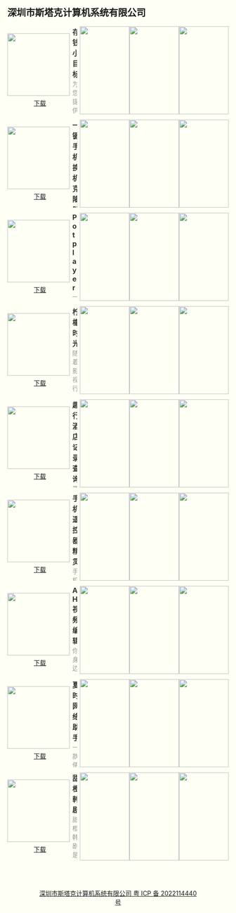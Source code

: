 ## 深圳市斯塔克计算机系统有限公司

<style>html {background: #fefff5;} #content h2 {height: 0; display: none;} body .page-header {background-color: #fefff5; background-image: none; border-bottom: 1px dashed; color: #333; padding: 1rem;} body .project-tagline {margin: 0;} .site-footer {display: none;}</style>
<section style="display: flex; justify-content: space-between; align-items: center; margin-bottom: 12px;">
	<div style="display: flex; flex-direction: column;">
		<img style="width: 142px; height: 142px; min-width: 142px; margin-right: 6px;" src="https://swsdl.vivo.com.cn/appstore/developer/icon/20220921/202209210953161y288.png"/>
		<a style="margin: 6px auto 0;" href="https://swsdl.vivo.com.cn/appstore/developer/icon/20220921/202209210953161y288.png">下载</a>
	</div>
	<div style="max-height: 200px; overflow: hidden;">
		<b style="font-size: 16px;color: #333;">存钱小目标</b>
		<p style="margin: 0; font-size: 14px;color: #999;">为您提供了一种极简的存钱记账方式，了解自己的每一笔收支，助您养成合理消费的好习惯
记账有规划，收支更有度
点滴积累，不负时光
养成好习惯，就从此刻开始</p>
	</div>
	<div style="display: flex; margin-left: 6px;">
		<img style="width: 113px; height: 200px; min-width: 113px"
src="https://swsdl.vivo.com.cn/appstore/developer/screenshot/20220921/202209211016218fv7x.png"/>
		<img style="width: 113px; height: 200px; min-width: 113px" src="https://swsdl.vivo.com.cn/appstore/developer/screenshot/20220921/202209211016277plzh.png"/>
		<img style="width: 113px; height: 200px; min-width: 113px" src="https://swsdl.vivo.com.cn/appstore/developer/screenshot/20220921/202209211016352jxb5.png"/>
	</div>
</section>

<section style="display: flex; justify-content: space-between; align-items: center; margin-bottom: 12px;">
	<div style="display: flex; flex-direction: column;">
		<img style="width: 142px; height: 142px; min-width: 142px; margin-right: 6px;" src="https://swsdl.vivo.com.cn/appstore/developer/icon/20210925/2021092516232204yg7.png"/>
		<a style="margin: 6px auto 0;" href="https://swsdl.vivo.com.cn/appstore/developer/icon/20210925/2021092516232204yg7.png">下载</a>
	</div>
	<div style="max-height: 200px; overflow: hidden;">
		<b style="font-size: 16px;color: #333;">一键手机换机克隆助手</b>
		<p style="margin: 0; font-size: 14px;color: #999;">一键解决你搬家克隆换机的问题！换机搬家不再愁！
无需数据线，不需要电脑, 让你轻松克隆换机成功！
【给您安全、快速、简单、便捷的搬家克隆体验】
具备以下特色：
1.手机克隆搬家
无论是通讯录个人信息，还是照片、视频等重要数据，都可以从旧手机数据一键迁移到新手机，换机更轻松更方便。
2.不限机型
新旧手机上直接安装即可使用，不受品牌及系统版本影响，解决数据搬家难题。
3.操作简单
不用连接电脑、摆脱数据线、一键搞定数据迁移。</p>
	</div>
	<div style="display: flex; margin-left: 6px;">
		<img style="width: 113px; height: 200px; min-width: 113px"
src="https://swsdl.vivo.com.cn/appstore/developer/screenshot/20210925/202109251625500lsh9.png"/>
		<img style="width: 113px; height: 200px; min-width: 113px" src="https://swsdl.vivo.com.cn/appstore/developer/screenshot/20210925/202109251625554ysoy.png"/>
		<img style="width: 113px; height: 200px; min-width: 113px" src="https://swsdl.vivo.com.cn/appstore/developer/screenshot/20210925/202109251626007na1g.png"/>
	</div>
</section>


<section style="display: flex; justify-content: space-between; align-items: center; margin-bottom: 12px;">
	<div style="display: flex; flex-direction: column;">
		<img style="width: 142px; height: 142px; min-width: 142px; margin-right: 6px;" src="https://swsdl.vivo.com.cn/appstore/developer/icon/20210607/202106072204447pjvt.png"/>
		<a style="margin: 6px auto 0;" href="https://swsdl.vivo.com.cn/appstore/developer/icon/20210607/202106072204447pjvt.png">下载</a>
	</div>
	<div style="max-height: 200px; overflow: hidden;">
		<b style="font-size: 16px;color: #333;">Potplayer</b>
		<p style="margin: 0; font-size: 14px;color: #999;">一款简单而实用的本地视频播放器；
自动识别手机中的所有视频，支持快速导入，拥有强大的视频解码能力，支持常用格式的视频播放；
内置简单便捷的视频编辑功能，如果碰到心动的视频片段，还能在这里裁剪下来保存哦；
精选高清主题壁纸，满足您各种类型的壁纸喜好。</p>
	</div>
	<div style="display: flex; margin-left: 6px;">
		<img style="width: 113px; height: 200px; min-width: 113px"
src="https://swsdl.vivo.com.cn/appstore/developer/screenshot/20220705/2022070517280865v9e.png"/>
		<img style="width: 113px; height: 200px; min-width: 113px" src="https://swsdl.vivo.com.cn/appstore/developer/screenshot/20220705/202207051728137iq9s.png"/>
		<img style="width: 113px; height: 200px; min-width: 113px" src="https://swsdl.vivo.com.cn/appstore/developer/screenshot/20220705/2022070517281837txj.png"/>
	</div>
</section>

<section style="display: flex; justify-content: space-between; align-items: center; margin-bottom: 12px;">
	<div style="display: flex; flex-direction: column;">
		<img style="width: 142px; height: 142px; min-width: 142px; margin-right: 6px;" src="https://swsdl.vivo.com.cn/appstore/developer/icon/20210902/2021090214532609tfz.png"/>
		<a style="margin: 6px auto 0;" href="https://swsdl.vivo.com.cn/appstore/developer/icon/20210902/2021090214532609tfz.png">下载</a>
	</div>
	<div style="max-height: 200px; overflow: hidden;">
		<b style="font-size: 16px;color: #333;">柠檬时光</b>
		<p style="margin: 0; font-size: 14px;color: #999;">随着影视行业的不断发展，越来越多影视资源开始出现在大众的视野之下，柠檬时光不仅能够让所有的小伙伴轻松的了解到自己喜欢的影视资源,还提供精彩专业的影剧讲评，给小伙伴提供一个全新的观影方式。让用户的休闲时间更加丰富多彩，更好地享受影视带来的生活娱乐。如果你也喜欢看影视的话就赶紧点击下载下来吧！</p>
	</div>
	<div style="display: flex; margin-left: 6px;">
		<img style="width: 113px; height: 200px; min-width: 113px"
src="https://swsdl.vivo.com.cn/appstore/developer/screenshot/20210902/202109021456564llcv.png"/>
		<img style="width: 113px; height: 200px; min-width: 113px" src="https://swsdl.vivo.com.cn/appstore/developer/screenshot/20210902/202109021457094grrq.png"/>
		<img style="width: 113px; height: 200px; min-width: 113px" src="https://swsdl.vivo.com.cn/appstore/developer/screenshot/20210902/202109021457094grrq.png"/>
	</div>
</section>

<section style="display: flex; justify-content: space-between; align-items: center; margin-bottom: 12px;">
	<div style="display: flex; flex-direction: column;">
		<img style="width: 142px; height: 142px; min-width: 142px; margin-right: 6px;" src="https://swsdl.vivo.com.cn/appstore/developer/icon/20211129/202111291505394mavj.png"/>
		<a style="margin: 6px auto 0;" href="https://swsdl.vivo.com.cn/appstore/developer/icon/20211129/202111291505394mavj.png">下载</a>
	</div>
	<div style="max-height: 200px; overflow: hidden;">
		<b style="font-size: 16px;color: #333;">趣行酒店记录查询</b>
		<p style="margin: 0; font-size: 14px;color: #999;">趣行酒店记录查询-这是一款记录与查询出行的软件，用户可以查看管理酒店、飞机、火车等行程，商务旅行和差旅的软件。 
您可以查询和记录自己入住酒店记录，飞机，火车，汽车出行记录。
你可以随时查看和管理自己的出行以及酒店开房记录。
还可以进行酒店查找定位功能！
是一款很不错的生活小助手！</p>
	</div>
	<div style="display: flex; margin-left: 6px;">
		<img style="width: 113px; height: 200px; min-width: 113px"
src="https://swsdl.vivo.com.cn/appstore/developer/screenshot/20211129/202111291509334il7j.png"/>
		<img style="width: 113px; height: 200px; min-width: 113px" src="https://swsdl.vivo.com.cn/appstore/developer/screenshot/20211129/202111291509391629q.png"/>
		<img style="width: 113px; height: 200px; min-width: 113px" src="https://swsdl.vivo.com.cn/appstore/developer/screenshot/20211129/202111291509443vhlm.png"/>
	</div>
</section>

<section style="display: flex; justify-content: space-between; align-items: center; margin-bottom: 12px;">
	<div style="display: flex; flex-direction: column;">
		<img style="width: 142px; height: 142px; min-width: 142px; margin-right: 6px;" src="https://swsdl.vivo.com.cn/appstore/developer/icon/20220927/202209272304111fhc2.png"/>
		<a style="margin: 6px auto 0;" href="https://static.starkos.cn/resource/pic/WKP1VbjnrbNp7pZNVpYE.apk">下载</a>
	</div>
	<div style="max-height: 200px; overflow: hidden;">
		<b style="font-size: 16px;color: #333;">手机遥控器精灵</b>
		<p style="margin: 0; font-size: 14px;color: #999;">手机遥控器精灵让你的手机轻松化身全能遥控器，便捷日常生活。
支持空调，电视，机顶盒、风扇等多种电器，再也不用到处找遥控器了；
支持手机智能连接打印机、投影仪、电脑等，随时随地便捷生活；

掌上的智能小管家
方便携带 － 想用就用，随时随地遥控
简单易懂 － 简约的界面设计一看就懂，简单遥控
智能控制 － 遥控空调\遥控电视都可随心调节</p>
	</div>
	<div style="display: flex; margin-left: 6px;">
		<img style="width: 113px; height: 200px; min-width: 113px"
src="https://swsdl.vivo.com.cn/appstore/developer/screenshot/20220927/202209272312374wxvb.png"/>
		<img style="width: 113px; height: 200px; min-width: 113px" src="https://swsdl.vivo.com.cn/appstore/developer/screenshot/20220927/202209272312416y13p.png"/>
		<img style="width: 113px; height: 200px; min-width: 113px" src="https://swsdl.vivo.com.cn/appstore/developer/screenshot/20220927/2022092723124697x78.png"/>
	</div>
</section>

<section style="display: flex; justify-content: space-between; align-items: center; margin-bottom: 12px;">
	<div style="display: flex; flex-direction: column;">
		<img style="width: 142px; height: 142px; min-width: 142px; margin-right: 6px;" src="https://swsdl.vivo.com.cn/appstore/developer/icon/20220924/202209240916331s7ov.png"/>
		<a style="margin: 6px auto 0;" href="https://swsdl.vivo.com.cn/appstore/developer/icon/20220924/202209240916331s7ov.png">下载</a>
	</div>
	<div style="max-height: 200px; overflow: hidden;">
		<b style="font-size: 16px;color: #333;">AH视频编辑</b>
		<p style="margin: 0; font-size: 14px;color: #999;">你身边的全能剪辑工具，专为视频剪辑用户的需求而定制。
支持视频剪辑，倒放，滤镜，提取音频等功能，无论是你想要剪辑短视频vlog，打造爆款视频，还是想尽情挥洒想象力，全都轻松搞定。
唤起您的创作灵感
【剪辑】裁剪视频一步到位，初学者都可以快速完成；
【拼接】炫目的视频过渡效果，完美合并视频；
【贴纸】海量贴纸，一键复制替换，给你带来视频创作新灵感。
【文字】自定义文字颜色、字体，让你的字幕与众不同；
发挥你的天马行空
【滤镜】专业的风格滤镜效果，改变视频风格；
【变速】从0.25倍慢速到3倍快速，轻松改变视频节奏；
【音频提取】轻松对喜爱的音频进行提取，点亮每一次创作；
【音乐相册】丰富音乐、音效素材库，让你的影集更加“声”动；</p>
	</div>
	<div style="display: flex; margin-left: 6px;">
		<img style="width: 113px; height: 200px; min-width: 113px"
src="https://swsdl.vivo.com.cn/appstore/developer/screenshot/20220922/202209221801111li4y.png"/>
		<img style="width: 113px; height: 200px; min-width: 113px" src="https://swsdl.vivo.com.cn/appstore/developer/screenshot/20220922/2022092218024518ipt.png"/>
		<img style="width: 113px; height: 200px; min-width: 113px" src="https://swsdl.vivo.com.cn/appstore/developer/screenshot/20220922/202209221802489ywfm.png"/>
	</div>
</section>

<section style="display: flex; justify-content: space-between; align-items: center; margin-bottom: 12px;">
	<div style="display: flex; flex-direction: column;">
		<img style="width: 142px; height: 142px; min-width: 142px; margin-right: 6px;" src="https://swsdl.vivo.com.cn/appstore/developer/icon/20220929/202209291117541t887.png"/>
		<a style="margin: 6px auto 0;" href="https://swsdl.vivo.com.cn/appstore/developer/icon/20220929/202209291117541t887.png">下载</a>
	</div>
	<div style="max-height: 200px; overflow: hidden;">
		<b style="font-size: 16px;color: #333;">夏时网络助手</b>
		<p style="margin: 0; font-size: 14px;color: #999;">一款便捷的手机上网助手
支持应用的上网流量的监控，实时把握上网的流量情况
支持应用上网时间控制，一键锁机，把控上网时间，培养良好的习惯
支持IP扫描、端口扫描，方便不时之需</p>
	</div>
	<div style="display: flex; margin-left: 6px;">
		<img style="width: 113px; height: 200px; min-width: 113px"
src="https://swsdl.vivo.com.cn/appstore/developer/screenshot/20220929/202209291146516hyai.png"/>
		<img style="width: 113px; height: 200px; min-width: 113px" src="https://swsdl.vivo.com.cn/appstore/developer/screenshot/20220929/202209291146571wlg9.png"/>
		<img style="width: 113px; height: 200px; min-width: 113px" src="https://swsdl.vivo.com.cn/appstore/developer/screenshot/20220929/202209291147030ny6a.png"/>
	</div>
</section>

<section style="display: flex; justify-content: space-between; align-items: center; margin-bottom: 12px;">
	<div style="display: flex; flex-direction: column;">
		<img style="width: 142px; height: 142px; min-width: 142px; margin-right: 6px;" src="https://swsdl.vivo.com.cn/appstore/developer/icon/20211201/202112011201029dlkb.png"/>
		<a style="margin: 6px auto 0;" href="https://swsdl.vivo.com.cn/appstore/developer/icon/20211201/202112011201029dlkb.png">下载</a>
	</div>
	<div style="max-height: 200px; overflow: hidden;">
		<b style="font-size: 16px;color: #333;">甜橙韩剧</b>
		<p style="margin: 0; font-size: 14px;color: #999;">甜橙韩剧是一款专业的韩剧影视解说应用，内容丰富，影评精彩。
包含多种影视分类，能快速发现你想要的资源。
通过经典影视影评赏析，感受影视艺术的魅力，发现影视的精彩。</p>
	</div>
	<div style="display: flex; margin-left: 6px;">
		<img style="width: 113px; height: 200px; min-width: 113px"
src="https://swsdl.vivo.com.cn/appstore/developer/screenshot/20211201/202112011205554jfqr.png"/>
		<img style="width: 113px; height: 200px; min-width: 113px" src="https://swsdl.vivo.com.cn/appstore/developer/screenshot/20211201/2021120112055970uae.png"/>
		<img style="width: 113px; height: 200px; min-width: 113px" src="https://swsdl.vivo.com.cn/appstore/developer/screenshot/20211201/202112011206051sc3d.png"/>
	</div>
</section>

<a style="display: block; margin: 4rem; text-align: center;" href="http://beian.miit.gov.cn/">深圳市斯塔克计算机系统有限公司 粤 ICP 备 2022114440 号</a>
